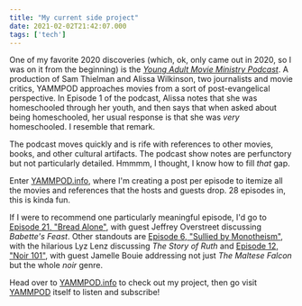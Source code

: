 ```yaml
---
title: "My current side project"
date: 2021-02-02T21:42:07.000
tags: ['tech']
---
```


One of my favorite 2020 discoveries (which, ok, only came out in 2020, so I was on it from the beginning) is the _[Young Adult Movie Ministry Podcast](https://yammpod.substack.com/)_. A production of Sam Thielman and Alissa Wilkinson, two journalists and movie critics, YAMMPOD approaches movies from a sort of post-evangelical perspective. In Episode 1 of the podcast, Alissa notes that she was homeschooled through her youth, and then says that when asked about being homeschooled, her usual response is that she was _very_ homeschooled. I resemble that remark.

The podcast moves quickly and is rife with references to other movies, books, and other cultural artifacts. The podcast show notes are perfunctory but not particularly detailed. Hmmmm, I thought, I know how to fill _that_ gap.

Enter [YAMMPOD.info](https://yammpod.info), where I'm creating a post per episode to itemize all the movies and references that the hosts and guests drop. 28 episodes in, this is kinda fun.

If I were to recommend one particularly meaningful episode, I'd go to [Episode 21, "Bread Alone"](https://yammpod.info/episode-21/), with guest Jeffrey Overstreet discussing _Babette's Feast_. Other standouts are [Episode 6, "Sullied by Monotheism"](https://yammpod.info/episode-6/), with the hilarious Lyz Lenz discussing _The Story of Ruth_ and [Episode 12, "Noir 101"](https://yammpod.info/episode-12/), with guest Jamelle Bouie addressing not just _The Maltese Falcon_ but the whole _noir_ genre.

Head over to [YAMMPOD.info](https://yammpod.info/) to check out my project, then go visit [YAMMPOD](https://yammpod.substack.com/) itself to listen and subscribe!

